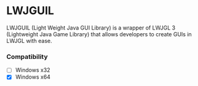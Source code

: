 # LWJGUIL
LWJGUIL (Light Weight Java GUI Library) is a wrapper of LWJGL 3 (Lightweight Java Game Library) that allows developers to create GUIs in LWJGL with ease.


### Compatibility

- [ ] Windows x32
- [x] Windows x64
